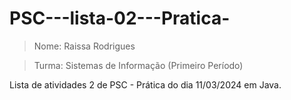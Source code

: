 # PSC---lista-02---Pratica-
> Nome: Raissa Rodrigues 

>Turma: Sistemas de Informação (Primeiro Período)

Lista de atividades 2 de PSC - Prática do dia 11/03/2024 em Java.




